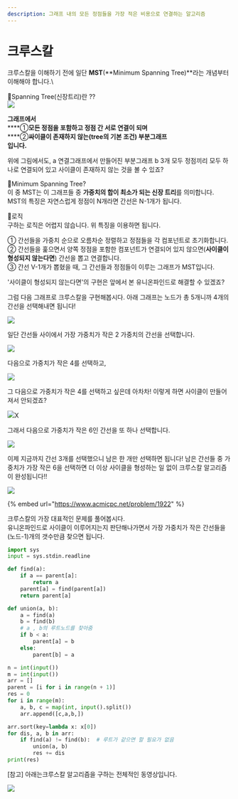 ```yaml
---
description: 그래프 내의 모든 정점들을 가장 적은 비용으로 연결하는 알고리즘
---
```


# 크루스칼

크루스칼을 이해하기 전에 일단 **MST**(**Minimum Spanning Tree)**라는 개념부터 이해해야 합니다.\


📌Spanning Tree(신장트리)란 ??\
![](<../.gitbook/assets/image (7) (3).png>)

**그래프에서** \
****①**모든 정점을 포함하고 정점 간 서로 연결이 되며** \
****②**싸이클이 존재하지 않는(tree의 기본 조건) 부분그래프**\
**입니다.**

위에 그림에서도, a 연결그래프에서 만들어진 부분그래프 b 3개 모두 정점끼리 모두 하나로 연결되어 있고 사이클이 존재하지 않는 것을 볼 수 있죠?

📌Minimum Spanning Tree?\
이 중 MST는 이 그래프들 중 **가중치의 합이 최소가 되는 신장 트리**를 의미합니다.\
MST의 특징은 자연스럽게 정점이 N개라면 간선은 N-1개가 됩니다.

📌로직\
구하는 로직은 어렵지 않습니다. 위 특징을 이용하면 됩니다.

① 간선들을 가중치 순으로 오름차순 정렬하고 정점들을 각 컴포넌트로 초기화합니다.\
② 간선들을 훑으면서 양쪽 정점을 포함한 컴포넌트가 연결되어 있지 않으면(**사이클이 형성되지 않는다면**) 간선을 뽑고 연결합니다.\
③ 간선 V-1개가 뽑혔을 때, 그 간선들과 정점들이 이루는 그래프가 MST입니다.

'사이클이 형성되지 않는다면'의 구현은 앞에서 본 유니온파인드로 해결할 수 있겠죠?

그럼 다음 그래프로 크루스칼을 구현해봅시다. 아래 그래프는 노드가 총 5개니까 4개의 간선을 선택해내면 됩니다!

![](<../.gitbook/assets/image (21).png>)

일단 간선들 사이에서 가장 가중치가 작은 2 가중치의 간선을 선택합니다.

![](<../.gitbook/assets/image (24).png>)

다음으로 가중치가 작은 4를 선택하고,

![](<../.gitbook/assets/image (5).png>)

그 다음으로 가중치가 작은 4를 선택하고 싶은데 아차차! 이렇게 하면 사이클이 만들어져서 안되겠죠?

![](<../.gitbook/assets/image (12).png>)X

그래서 다음으로 가중치가 작은 6인 간선을 또 하나 선택합니다.

![](<../.gitbook/assets/image (9).png>)

이제 지금까지 간선 3개를 선택했으니 남은 한 개만 선택하면 됩니다! 남은 간선들 중 가중치가 가장 작은 6을 선택하면 더 이상 사이클을 형성하는 일 없이 크루스칼 알고리즘이 완성됩니다!!

![](<../.gitbook/assets/image (22) (1).png>)

{% embed url="https://www.acmicpc.net/problem/1922" %}

크루스칼의 가장 대표적인 문제를 풀어봅시다.\
유니온파인드로 사이클이 이루어지는지 판단해나가면서 가장 가중치가 작은 간선들을 (노드-1)개의 갯수만큼 찾으면 됩니다.

```python
import sys
input = sys.stdin.readline

def find(a):
    if a == parent[a]: 
        return a
    parent[a] = find(parent[a])  
    return parent[a]

def union(a, b):
    a = find(a)
    b = find(b)
    # a , b의 루트노드를 찾아줌
    if b < a:
        parent[a] = b
    else:
        parent[b] = a

n = int(input())
m = int(input())
arr = []
parent = [i for i in range(n + 1)]
res = 0
for i in range(m):
    a, b, c = map(int, input().split())
    arr.append([c,a,b,])

arr.sort(key=lambda x: x[0])
for dis, a, b in arr:
    if find(a) != find(b):  # 루트가 같으면 할 필요가 없음
        union(a, b)
        res += dis
print(res)
```

\[참고] 아래는크루스칼 알고리즘을 구하는 전체적인 동영상입니다.

![](../.gitbook/assets/크루스칼.gif)

